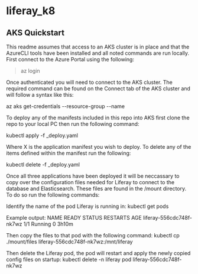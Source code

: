 # liferay_k8

## AKS Quickstart
This readme assumes that access to an AKS cluster is in place and that the AzureCLI tools have been installed and all noted commands are run locally.  First connect to the Azure Portal using the following:

> az login

Once authenticated you will need to connect to the AKS cluster.  The required command can be found on the Connect tab of the AKS cluster and will follow a syntax like this:

az aks get-credentials --resource-group <resourcegroup> --name <clustername>

To deploy any of the manifests included in this repo into AKS first clone the repo to your local PC then run the following command:

kubectl apply -f <X>_deploy.yaml
  
Where X is the application manifest you wish to deploy.  To delete any of the items defined within the manifest run the following:
  
kubectl delete -f <X>_deploy.yaml
  
Once all three applications have been deployed it will be neccassary to copy over the configuration files needed for Liferay to connect to the database and Elasticsearch.  These files are found in the /mount directory.  To do so run the following commands:
  
Identify the name of the pod Liferay is running in:
kubectl get pods

Example output:
NAME                       READY   STATUS    RESTARTS   AGE
liferay-556cdc748f-nk7wz   1/1     Running   0          3h10m

Then copy the files to that pod with the following command:
kubectl cp ./mount/files liferay-556cdc748f-nk7wz:/mnt/liferay
  
Then delete the Liferay pod, the pod will restart and apply the newly copied config files on startup:
kubectl delete -n liferay pod liferay-556cdc748f-nk7wz
